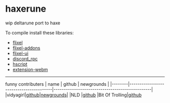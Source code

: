 # haxerune
wip deltarune port to haxe 

To compile install these libraries:
* [flixel](https://lib.haxe.org/p/flixel/4.9.0)
* [flixel-addons](https://lib.haxe.org/p/flixel-addons/)
* [flixel-ui](https://lib.haxe.org/p/flixel-ui/1.0.2/)
* [discord_rpc](https://github.com/Aidan63/linc_discord-rpc)
* [hscript](https://lib.haxe.org/p/hscript)
* [extension-webm](https://github.com/HaxeExtension/extension-webm)
---
funny contributers
| name   | github                                 | newgrounds                                     |
|--------|----------------------------------------|------------------------------------------------|
|vidyagirl|[github](https://github.com/vidyagirl)|[newgrounds](https://radiantnora.newgrounds.com/)|
|NLD      |[github](https://github.com/NLD-Dev) 
|Bit Of Trolling|[github](https://github.com/coolfren)
